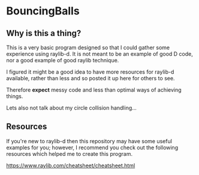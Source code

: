 # BouncingBalls

## Why is this a thing?
This is a very basic program designed so that I could gather some experience using raylib-d.
It is not meant to be an example of good D code, nor a good example of good raylib technique.

I figured it might be a good idea to have more resources for raylib-d available, rather than less and so
posted it up here for others to see.

Therefore **expect** messy code and less than optimal ways of achieving things.

Lets also not talk about my circle collision handling...

## Resources
If you're new to raylib-d then this repository may have some useful examples for you; however,
I recommend you check out the following resources which helped me to create this program.

https://www.raylib.com/cheatsheet/cheatsheet.html
